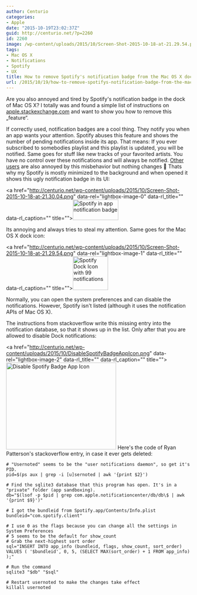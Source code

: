 ```yaml
---
author: Centurio
categories:
- Apple
date: "2015-10-19T23:02:37Z"
guid: http://centurio.net/?p=2260
id: 2260
image: /wp-content/uploads/2015/10/Screen-Shot-2015-10-18-at-21.29.54.png
tags:
- Mac OS X
- Notifications
- Spotify
- UX
title: How to remove Spotify's notification badge from the Mac OS X dock
url: /2015/10/19/how-to-remove-spotifys-notification-badge-from-the-mac-os-x-dock/
---
```

Are you also annoyed and tired by Spotify's notification badge in the dock of Mac OS X? I totally was and found a simple list of instructions on [apple.stackexchange.com](http://apple.stackexchange.com/questions/153182/remove-dock-notification-badge-for-apps-not-in-notification-center/194316#194316)&nbsp;and want to show you how to remove this &#8222;feature&#8220;.

If correctly used, notification badges are a cool thing. They notify you when an app wants your attention. Spotify abuses this feature and shows the number of pending notifications inside its app. That means: If you ever subscribed to somebodies playlist and this playlist is updated, you will be notified. Same goes for stuff like new tracks of your favorited artists. You have no control over these notifications and will always be notified. [Other](https://community.spotify.com/t5/Help-Accounts-and-Subscriptions/Disable-Notifications/td-p/147336) [users](https://community.spotify.com/t5/Help-Desktop-Mac/Disabling-Mac-OS-X-Dock-badge-notifications-about-additions-to/m-p/609362#M3325) are also annoyed&nbsp;by this misbehavior but nothing changes 🙁 Thats why my Spotify is mostly minimized to the background and when opened it shows this ugly notification badge in its UI:

<a href="http://centurio.net/wp-content/uploads/2015/10/Screen-Shot-2015-10-18-at-21.30.04.png" data-rel="lightbox-image-0" data-rl\_title="" data-rl\_caption="" title=""><img loading="lazy" class="aligncenter size-full wp-image-2261" src="http://centurio.net/wp-content/uploads/2015/10/Screen-Shot-2015-10-18-at-21.30.04.png" alt="Spotify in app notification badge" width="124" height="56" /></a>

Its annoying and always tries to steal my attention. Same goes for the Mac OS X dock icon:

<a href="http://centurio.net/wp-content/uploads/2015/10/Screen-Shot-2015-10-18-at-21.29.54.png" data-rel="lightbox-image-1" data-rl\_title="" data-rl\_caption="" title=""><img loading="lazy" class="aligncenter size-full wp-image-2262" src="http://centurio.net/wp-content/uploads/2015/10/Screen-Shot-2015-10-18-at-21.29.54.png" alt="Spotify Dock Icon with 99 notifications" width="96" height="92" /></a>

Normally, you can open the system preferences and can disable the notifications. However, Spotify isn't listed (although it uses the notification APIs of Mac OS X).

The instructions from stackoverflow write this missing entry into the notification database, so that it shows up in the list. Only after that you are allowed to disable Dock notifications:

<a href="http://centurio.net/wp-content/uploads/2015/10/DisableSpotifyBadgeAppIcon.png" data-rel="lightbox-image-2" data-rl\_title="" data-rl\_caption="" title=""><img loading="lazy" class="aligncenter size-medium wp-image-2263" src="http://centurio.net/wp-content/uploads/2015/10/DisableSpotifyBadgeAppIcon-300x237.png" alt="Disable Spotify Badge App Icon" width="300" height="237" srcset="https://centurio.net/wp-content/uploads/2015/10/DisableSpotifyBadgeAppIcon-300x237.png 300w, https://centurio.net/wp-content/uploads/2015/10/DisableSpotifyBadgeAppIcon.png 669w" sizes="(max-width: 300px) 100vw, 300px" /></a>&nbsp;Here's the code of Ryan Patterson's stackoverflow entry, in case it ever gets deleted:

```lang-bash
# "Usernoted" seems to be the "user notifications daemon", so get it's PID.
pid=$(ps aux | grep -i [u]sernoted | awk '{print $2}')

# Find the sqlite3 database that this program has open. It's in a "private" folder (app sandboxing).
db="$(lsof -p $pid | grep com.apple.notificationcenter/db/db\$ | awk '{print $9}')"

# I got the bundleid from Spotify.app/Contents/Info.plist
bundleid="com.spotify.client"

# I use 0 as the flags because you can change all the settings in System Preferences
# 5 seems to be the default for show_count
# Grab the next-highest sort order
sql="INSERT INTO app_info (bundleid, flags, show_count, sort_order) VALUES ( '$bundleid', 0, 5, (SELECT MAX(sort_order) + 1 FROM app_info) );"

# Run the command
sqlite3 "$db" "$sql"

# Restart usernoted to make the changes take effect
killall usernoted
```

&nbsp;